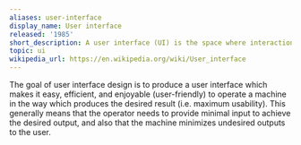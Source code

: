 ```yaml
---
aliases: user-interface
display_name: User interface
released: '1985'
short_description: A user interface (UI) is the space where interactions between humans and machines occur.
topic: ui
wikipedia_url: https://en.wikipedia.org/wiki/User_interface
---
```

The goal of user interface design is to produce a user interface which makes it easy, efficient, and enjoyable (user-friendly) to operate a machine in the way which produces the desired result (i.e. maximum usability). This generally means that the operator needs to provide minimal input to achieve the desired output, and also that the machine minimizes undesired outputs to the user.
